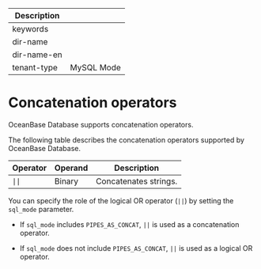 | Description   |                 |
|---------------|-----------------|
| keywords      |                 |
| dir-name      |                 |
| dir-name-en   |                 |
| tenant-type   | MySQL Mode      |

# Concatenation operators

OceanBase Database supports concatenation operators.

The following table describes the concatenation operators supported by OceanBase Database.

| Operator | Operand | Description |
|------|-----|-------|
| `\|\|` | Binary | Concatenates strings. |

You can specify the role of the logical OR operator (`||`) by setting the `sql_mode` parameter.

* If `sql_mode` includes `PIPES_AS_CONCAT`, `||` is used as a concatenation operator.

* If `sql_mode` does not include `PIPES_AS_CONCAT`, `||` is used as a logical OR operator.

